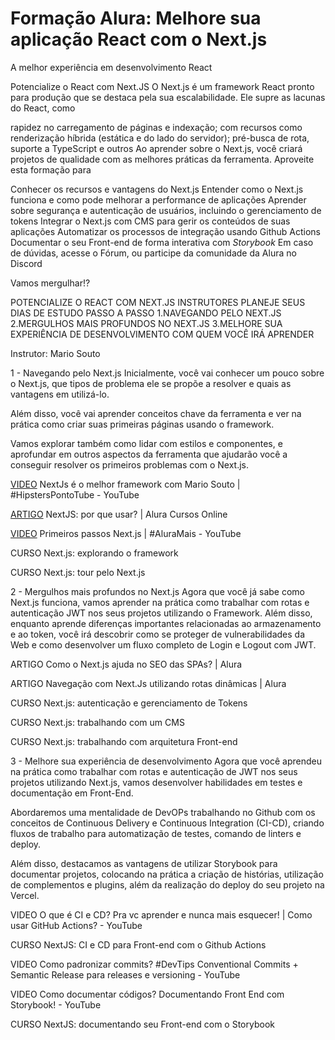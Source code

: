 # Formação Alura: Melhore sua aplicação React com o Next.js  

A melhor experiência em desenvolvimento React

Potencialize o React com Next.JS
O Next.js é um framework React pronto para produção que se destaca pela sua escalabilidade. Ele supre as lacunas do React, como

rapidez no carregamento de páginas e indexação;
com recursos como renderização híbrida (estática e do lado do servidor);
pré-busca de rota, suporte a TypeScript e outros
Ao aprender sobre o Next.js, você criará projetos de qualidade com as melhores práticas da ferramenta. Aproveite esta formação para

Conhecer os recursos e vantagens do Next.js
Entender como o Next.js funciona e como pode melhorar a performance de aplicações
Aprender sobre segurança e autenticação de usuários, incluindo o gerenciamento de tokens
Integrar o Next.js com CMS para gerir os conteúdos de suas aplicações
Automatizar os processos de integração usando Github Actions
Documentar o seu Front-end de forma interativa com *Storybook*
Em caso de dúvidas, acesse o Fórum, ou participe da comunidade da Alura no Discord

Vamos mergulhar!?

POTENCIALIZE O REACT COM NEXT.JS
INSTRUTORES
PLANEJE SEUS DIAS DE ESTUDO
PASSO A PASSO
1.NAVEGANDO PELO NEXT.JS
2.MERGULHOS MAIS PROFUNDOS NO NEXT.JS
3.MELHORE SUA EXPERIÊNCIA DE DESENVOLVIMENTO
COM QUEM VOCÊ IRÁ APRENDER

Instrutor: Mario Souto

1 - Navegando pelo Next.js
Inicialmente, você vai conhecer um pouco sobre o Next.js, que tipos de problema ele se propõe a resolver e quais as vantagens em utilizá-lo.

Além disso, você vai aprender conceitos chave da ferramenta e ver na prática como criar suas primeiras páginas usando o framework.

Vamos explorar também como lidar com estilos e componentes, e aprofundar em outros aspectos da ferramenta que ajudarão você a conseguir resolver os primeiros problemas com o Next.js.

[VIDEO](https://www.youtube.com/watch?v=7x4_HNC4Uu4)
NextJs é o melhor framework com Mario Souto | #HipstersPontoTube - YouTube

[ARTIGO](https://www.alura.com.br/artigos/next-js-vantagens)
NextJS: por que usar? | Alura Cursos Online

[VIDEO](https://www.youtube.com/watch?v=slmtdlWNwcE)
Primeiros passos Next.js | #AluraMais - YouTube

CURSO
Next.js: explorando o framework

CURSO
Next.js: tour pelo Next.js

2 - Mergulhos mais profundos no Next.js
Agora que você já sabe como Next.js funciona, vamos aprender na prática como trabalhar com rotas e autenticação JWT nos seus projetos utilizando o Framework. Além disso, enquanto aprende diferenças importantes relacionadas ao armazenamento e ao token, você irá descobrir como se proteger de vulnerabilidades da Web e como desenvolver um fluxo completo de Login e Logout com JWT.

ARTIGO
Como o Next.js ajuda no SEO das SPAs? | Alura

ARTIGO
Navegação com Next.Js utilizando rotas dinâmicas | Alura

CURSO
Next.js: autenticação e gerenciamento de Tokens

CURSO
Next.js: trabalhando com um CMS

CURSO
Next.js: trabalhando com arquitetura Front-end

3 - Melhore sua experiência de desenvolvimento
Agora que você aprendeu na prática como trabalhar com rotas e autenticação de JWT nos seus projetos utilizando Next.js, vamos desenvolver habilidades em testes e documentação em Front-End.

Abordaremos uma mentalidade de DevOPs trabalhando no Github com os conceitos de Continuous Delivery e Continuous Integration (CI-CD), criando fluxos de trabalho para automatização de testes, comando de linters e deploy.

Além disso, destacamos as vantagens de utilizar Storybook para documentar projetos, colocando na prática a criação de histórias, utilização de complementos e plugins, além da realização do deploy do seu projeto na Vercel.

VIDEO
O que é CI e CD? Pra vc aprender e nunca mais esquecer! | Como usar GitHub Actions? - YouTube

CURSO
NextJS: CI e CD para Front-end com o Github Actions

VIDEO
Como padronizar commits? #DevTips Conventional Commits + Semantic Release para releases e versioning - YouTube

VIDEO
Como documentar códigos? Documentando Front End com Storybook! - YouTube

CURSO
NextJS: documentando seu Front-end com o Storybook
